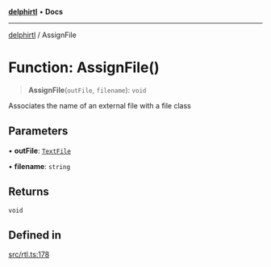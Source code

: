 [**delphirtl**](../README.md) • **Docs**

***

[delphirtl](../globals.md) / AssignFile

# Function: AssignFile()

> **AssignFile**(`outFile`, `filename`): `void`

Associates the name of an external file with a file class

## Parameters

• **outFile**: [`TextFile`](../classes/TextFile.md)

• **filename**: `string`

## Returns

`void`

## Defined in

[src/rtl.ts:178](https://github.com/chuacw/delphirtl/blob/01752da42abbae178d000244800240d96a86d86e/src/rtl.ts#L178)
